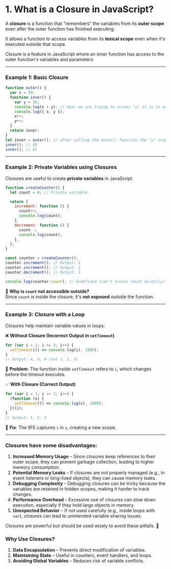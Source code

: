 # 1. **What is a Closure in JavaScript?**

A **closure** is a function that "remembers" the variables from its **outer scope** even after the outer function has finished executing.

It allows a function to access variables from its **lexical scope** even when it's executed outside that scope.

Closure is a feature in JavaScript where an inner function has access to the outer function's variables and parameters

---

### **Example 1: Basic Closure**

```js
function outer() {
  var x = 50;
  function inner() {
    var y = 10;
    console.log(x + y); // hear we are trying to access "y" it is in another function
    console.log({ x, y });
    x++;
    y++;
  }
  return inner;
}
let inner = outer(); // after calling the outer() function the "y" scope will destroy. in below line we are calling (inner). hear we are accessing "y" value. in this place closer come to the picture.
inner(); // 60
inner(); // 61
```

---

### **Example 2: Private Variables using Closures**

Closures are useful to create **private variables** in JavaScript.

```js
function createCounter() {
  let count = 0; // Private variable

  return {
    increment: function () {
      count++;
      console.log(count);
    },
    decrement: function () {
      count--;
      console.log(count);
    },
  };
}

const counter = createCounter();
counter.increment(); // Output: 1
counter.increment(); // Output: 2
counter.decrement(); // Output: 1

console.log(counter.count); // Undefined (can't access count directly)
```

📌 **Why is `count` not accessible outside?**  
Since `count` is inside the closure, it's **not exposed** outside the function.

---

### **Example 3: Closure with a Loop**

Closures help maintain variable values in loops.

❌ **Without Closure (Incorrect Output in `setTimeout`)**

```js
for (var i = 1; i <= 3; i++) {
  setTimeout(() => console.log(i), 1000);
}
// Output: 4, 4, 4 (not 1, 2, 3)
```

📌 **Problem**: The function inside `setTimeout` refers to `i`, which changes before the timeout executes.

✅ **With Closure (Correct Output)**

```js
for (var i = 1; i <= 3; i++) {
  (function (x) {
    setTimeout(() => console.log(x), 1000);
  })(i);
}
// Output: 1, 2, 3
```

📌 **Fix**: The IIFE captures `i` in `x`, creating a new scope.

---

### **Closures have some disadvantages**:

1. **Increased Memory Usage** – Since closures keep references to their outer scope, they can prevent garbage collection, leading to higher memory consumption.
2. **Potential Memory Leaks** – If closures are not properly managed (e.g., in event listeners or long-lived objects), they can cause memory leaks.
3. **Debugging Complexity** – Debugging closures can be tricky because the variables are retained in hidden scopes, making it harder to track changes.
4. **Performance Overhead** – Excessive use of closures can slow down execution, especially if they hold large objects in memory.
5. **Unexpected Behavior** – If not used carefully (e.g., inside loops with `var`), closures can lead to unintended variable sharing issues.

Closures are powerful but should be used wisely to avoid these pitfalls. 🚀

### **Why Use Closures?**

1. **Data Encapsulation** – Prevents direct modification of variables.
2. **Maintaining State** – Useful in counters, event handlers, and loops.
3. **Avoiding Global Variables** – Reduces risk of variable conflicts.
